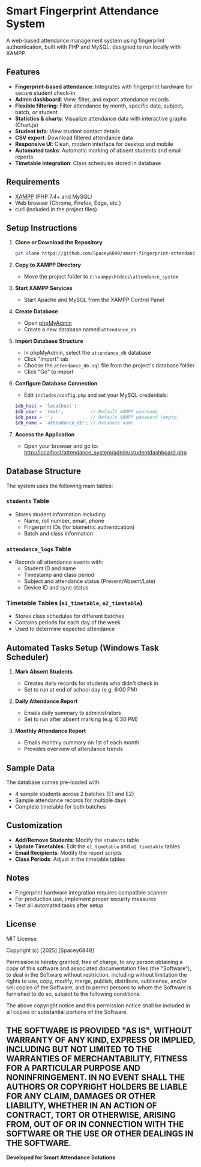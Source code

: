 # Smart Fingerprint Attendance System

A web-based attendance management system using fingerprint authentication, built with PHP and MySQL, designed to run locally with XAMPP.

## Features

- **Fingerprint-based attendance**: Integrates with fingerprint hardware for secure student check-in
- **Admin dashboard**: View, filter, and export attendance records
- **Flexible filtering**: Filter attendance by month, specific date, subject, batch, or student
- **Statistics & charts**: Visualize attendance data with interactive graphs (Chart.js)
- **Student info**: View student contact details
- **CSV export**: Download filtered attendance data
- **Responsive UI**: Clean, modern interface for desktop and mobile
- **Automated tasks**: Automatic marking of absent students and email reports
- **Timetable integration**: Class schedules stored in database

## Requirements

- [XAMPP](https://www.apachefriends.org/) (PHP 7.4+ and MySQL)
- Web browser (Chrome, Firefox, Edge, etc.)
- curl (included in the project files)

## Setup Instructions

1. **Clone or Download the Repository**
    ```bash
    git clone https://github.com/Spacey6849/smart-fingerprint-attendance-system.git
    ```

2. **Copy to XAMPP Directory**
    - Move the project folder to `C:\xampp\htdocs\attendance_system`

3. **Start XAMPP Services**
    - Start Apache and MySQL from the XAMPP Control Panel

4. **Create Database**
    - Open [phpMyAdmin](http://localhost/phpmyadmin/)
    - Create a new database named `attendance_db`

5. **Import Database Structure**
    - In phpMyAdmin, select the `attendance_db` database
    - Click "Import" tab
    - Choose the `attendance_db.sql` file from the project's database folder
    - Click "Go" to import

6. **Configure Database Connection**
    - Edit `includes/config.php` and set your MySQL credentials:
    ```php
    $db_host = 'localhost';
    $db_user = 'root';          // Default XAMPP username
    $db_pass = '';              // Default XAMPP password (empty)
    $db_name = 'attendance_db'; // Database name
    ```

7. **Access the Application**
    - Open your browser and go to:  
      [http://localhost/attendance_system/admin/studentdashboard.php](http://localhost/attendance_system/admin/studentdashboard.php)

## Database Structure

The system uses the following main tables:

### `students` Table
- Stores student information including:
  - Name, roll number, email, phone
  - Fingerprint IDs (for biometric authentication)
  - Batch and class information

### `attendance_logs` Table
- Records all attendance events with:
  - Student ID and name
  - Timestamp and class period
  - Subject and attendance status (Present/Absent/Late)
  - Device ID and sync status

### Timetable Tables (`e1_timetable`, `e2_timetable`)
- Stores class schedules for different batches
- Contains periods for each day of the week
- Used to determine expected attendance

## Automated Tasks Setup (Windows Task Scheduler)

1. **Mark Absent Students**
   - Creates daily records for students who didn't check in
   - Set to run at end of school day (e.g. 6:00 PM)

2. **Daily Attendance Report**
   - Emails daily summary to administrators
   - Set to run after absent marking (e.g. 6:30 PM)

3. **Monthly Attendance Report**
   - Emails monthly summary on 1st of each month
   - Provides overview of attendance trends

## Sample Data

The database comes pre-loaded with:
- 4 sample students across 2 batches (E1 and E2)
- Sample attendance records for multiple days
- Complete timetable for both batches

## Customization

- **Add/Remove Students**: Modify the `students` table
- **Update Timetables**: Edit the `e1_timetable` and `e2_timetable` tables
- **Email Recipients**: Modify the report scripts
- **Class Periods**: Adjust in the timetable tables

## Notes

- Fingerprint hardware integration requires compatible scanner
- For production use, implement proper security measures
- Test all automated tasks after setup

## License

MIT License

Copyright (c) [2025] [Spacey6849]

Permission is hereby granted, free of charge, to any person obtaining a copy
of this software and associated documentation files (the "Software"), to deal
in the Software without restriction, including without limitation the rights
to use, copy, modify, merge, publish, distribute, sublicense, and/or sell
copies of the Software, and to permit persons to whom the Software is
furnished to do so, subject to the following conditions:

The above copyright notice and this permission notice shall be included in all
copies or substantial portions of the Software.

THE SOFTWARE IS PROVIDED "AS IS", WITHOUT WARRANTY OF ANY KIND, EXPRESS OR
IMPLIED, INCLUDING BUT NOT LIMITED TO THE WARRANTIES OF MERCHANTABILITY,
FITNESS FOR A PARTICULAR PURPOSE AND NONINFRINGEMENT. IN NO EVENT SHALL THE
AUTHORS OR COPYRIGHT HOLDERS BE LIABLE FOR ANY CLAIM, DAMAGES OR OTHER
LIABILITY, WHETHER IN AN ACTION OF CONTRACT, TORT OR OTHERWISE, ARISING FROM,
OUT OF OR IN CONNECTION WITH THE SOFTWARE OR THE USE OR OTHER DEALINGS IN THE
SOFTWARE.
---

**Developed for Smart Attendance Solutions**

